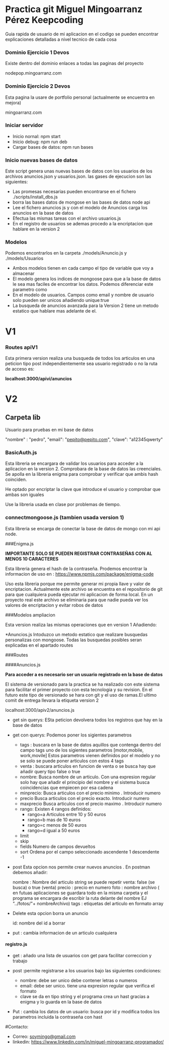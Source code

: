 

# Practica git Miguel Mingoarranz Pérez Keepcoding

Guia rapida de usuario de mi aplicacion en el codigo se pueden encontrar explicaciones detalladas a nivel tecnico de cada cosa

### Dominio Ejercicio 1 Devos

Existe dentro del dominio enlaces a todas las paginas del proyecto

nodepop.mingoarranz.com

### Dominio Ejercicio 2 Devos

Esta pagina la usare de portfolio personal (actualmente se encuentra en mejora)

mingoarranz.com



### Iniciar servidor

* Inicio nornal: npm start
* Inicio debug: npm run deb
* Cargar bases de datos: npm run bases

### Inicio nuevas bases de datos

Este script genera unas nuevas bases de datos con los usuarios de los archivos anuncios.json y usuarios.json. las gases de ejecucion son las siguientes:

* Las promesas necesarias pueden encontrarse en el fichero ./scripts/install_dbs.js
* borra las bases datos de mongose en las bases de datos node api
* Lee el fichero anuncios js y con el modelo de Anuncios carga los anuncios en la base de datos
* Efectua las mismas tareas con el archivo usuarios.js
* En el registro de usuarios se ademas procedo a la encriptacion que hablare en la version 2

### Modelos

Podemos encontrarlos en la carpeta ./models/Anuncio.js y ./models/Usuarios

* Ambos modelos tienen en cada campo el tipo de variable que voy a almacenar
* El modelo genera los indices de mongoose para que a la base de datos le sea mas faciles de encontrar los datos. Podemos diferenciar este parametro como
* En el modelo de usuarios. Campos como email y nombre de usuario solo pueden ser unicos añadiendo unique:true
* La busqueda de anuncios avanzada para la Version 2 tiene un metodo estatico que hablare mas adelante de el.


# V1

### Routes apiV1

Esta primera version realiza una busqueda de todos los articulos en una peticion tipo post independientemente sea usuario registrado o no la ruta de acceso es:

**localhost:3000/apivi/anuncios**

# V2

## Carpeta lib

Usuario para pruebas en mi base de datos

  "nombre" : "pedro",
    "email": "pepito@pepito.com",
    "clave": "a12345qwerty"

### BasicAuth.js

Esta libreria se encargara de validar los usuarios para acceder a la aplicacion en la version 2. Comprobara de la base de datos las creenciales. Se apolla en la libreria enigma para comprobar y verificar que ambis hash coinciden. 

He optado por encriptar la clave que introduce el usuario y comprobar que ambas son iguales

Use la libreria usada en clase por problemas de tiempo.

### connectmongoose.js (tambien usada version 1)

Esta libreria se encarga de conectar la base de datos de mongo con mi api node. 

###Enigma.js

**IMPORTANTE SOLO SE PUEDEN REGISTRAR CONTRASEÑAS CON AL MENOS 10 CARACTERES**

Esta libreria genera el hash de la contraseña. Prodemos encontrar la informacion de uso en :  https://www.npmjs.com/package/enigma-code


Uso esta libreria porque me permite generar mi propia llave y valor de encriptacion. Actualmente este archivo se encuentra en el repositorio de git para que cualquiera pueda ejecutar mi aplicacion de forma local. En un proyecto real este archivo se eliminaria para que nadie pueda ver los valores de encriptacion y evitar robos de datos

###Modelos ampliacion

Esta version realiza las mismas operaciones que en version 1 Añadiendo:

*Anuncios.js Intoduzco un metodo estatico que realizare busquedas personalizas con mongoose. Todas las busquedas posibles seran explicadas en el apartado routes

###Routes

####Anuncios.js

**Para acceder a es necesario ser un usuario registrado en la base de datos**

El sistema de versionado para la practica se ha realizado con este sistema para facilitar el primer proyecto con esta tecnologia y su revision. En el futuro este tipo de versionado se hara con git y el uso de ramas.El ultimo comit de entrega llevara la etiqueta version 2

localhost:3000/apiv2/anuncios.js

* get sin querys: ESta peticion devolvera todos los registros que hay en la base de datos
* get con querys: Podemos poner los sigientes parametros

    * tags :     buscara en la base de datos aquillos que contenga dentro del campo tags uno de los              sigientes parametros [motor,mobile, work,movile] Estos parametros vienen definidos              por el modelo y no se solo se puede poner articulos con estos 4 tags
    * venta :    buscara articulos en funcion de venta o se busca hay que añadir query tipo false o              true
    * nombre:    Busca nombre de un articulo. Con una expresion regular solo hay que añadir el                   principio del nombre y el sistema busca coincidencias que empiecen por esa cadena
    * minprecio: Busca articulos con el precio minimo . Introducir numero
    * precio     Busca articulos con el precio exacto. Introducir numero
    * maxprecio  Busca articulos con el precio maximo . Introducir numero
    * rango:     Existen 4 rangos definidos:
        * rango=a Articulos entre 10 y 50 euros
        * rango=b mas de 10 euros
        * rango=c menos de 50 euros
        * rango=d igual a 50 euros
    * limit 
    * skip 
    * fields    Numero de campos devueltos
    * sort      Ordena por el campo seleccionado ascendente 1 descendente -1

* post Esta opcion nos permite crear nuevos anuncios . En postman debemos añadir:

    nombre : Nombre del articulo string se puede repetir
    venta: false (se busca) o true (venta)
    precio : precio en numero
    foto   : nombre archivo ( en futuas aplicaciones se guardara todo en la misma carpeta y el programa se encargara de escribir la ruta delante del nombre EJ "../fotos/"+ nombreArchivo)
    tags    : etiquetas del articulo en formato array 

* Delete esta opcion borra un anuncio

    id: nombre del id a borrar

* put : cambia informacion de un articulo cualquiera     

#### registro.js

* get : añado una lista de usuarios con get para facilitar correccion y trabajo

 * post :permite registrarse a los usuarios bajo las siguientes condiciones:
    * nombre: debe ser unico debe contener letras o numeros
    * email: debe ser unico. tiene una expresion regular que verifica el formato
    * clave  se da en tipo string y el programa crea un hast gracias a enigma y lo guarda en la       base de datos    

  * Put : cambia los datos de un usuario: busca por id y modifica todos los parametros incluida la contraseña con hast   

#Contacto:

* Correo: soymingo@gmail.com
* linkedin: https://www.linkedin.com/in/miguel-mingoarranz-programador/